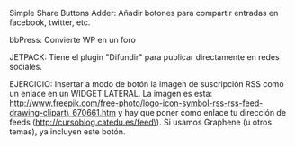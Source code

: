 Simple Share Buttons Adder: Añadir botones para compartir entradas en facebook, twitter, etc.

bbPress: Convierte WP en un foro



JETPACK: Tiene el plugin "Difundir" para publicar directamente en redes sociales. 



EJERCICIO: Insertar a modo de botón la imagen de suscripción RSS como un enlace en un WIDGET LATERAL. La imagen es esta: http://www.freepik.com/free-photo/logo-icon-symbol-rss-rss-feed-drawing-clipart\_670661.htm y hay que poner como enlace tu dirección de feeds \(http://cursoblog.catedu.es/feed\). Si usamos Graphene \(u otros temas\), ya incluyen este botón.

